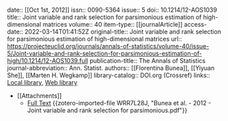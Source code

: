 date:: [[Oct 1st, 2012]]
issn:: 0090-5364
issue:: 5
doi:: 10.1214/12-AOS1039
title:: Joint variable and rank selection for parsimonious estimation of high-dimensional matrices
volume:: 40
item-type:: [[journalArticle]]
access-date:: 2022-03-14T01:41:52Z
original-title:: Joint variable and rank selection for parsimonious estimation of high-dimensional matrices
url:: https://projecteuclid.org/journals/annals-of-statistics/volume-40/issue-5/Joint-variable-and-rank-selection-for-parsimonious-estimation-of-high/10.1214/12-AOS1039.full
publication-title:: The Annals of Statistics
journal-abbreviation:: Ann. Statist.
authors:: [[Florentina Bunea]], [[Yiyuan She]], [[Marten H. Wegkamp]]
library-catalog:: DOI.org (Crossref)
links:: [Local library](zotero://select/library/items/LMQVPWYT), [Web library](https://www.zotero.org/users/6651916/items/LMQVPWYT)

- [[Attachments]]
	- [Full Text](https://projecteuclid.org/journals/annals-of-statistics/volume-40/issue-5/Joint-variable-and-rank-selection-for-parsimonious-estimation-of-high/10.1214/12-AOS1039.pdf) {{zotero-imported-file WRR7L28J, "Bunea et al. - 2012 - Joint variable and rank selection for parsimonious.pdf"}}